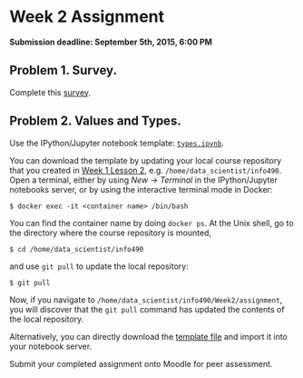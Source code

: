 # Week 2 Assignment

**Submission deadline: September 5th, 2015, 6:00 PM**


## Problem 1. Survey.

Complete this [survey](https://docs.google.com/forms/d/1gH-6Fz4-oynqSJkgkUX3rhAnri4aCRdiMTcHCiP6S3g/viewform).

## Problem 2. Values and Types.

Use the IPython/Jupyter notebook template: [`types.ipynb`](types.ipynb).

You can download the template by updating your local course repository that you created in [Week 1 Lesson 2](https://github.com/UI-DataScience/info490-fa15/blob/master/Week1/lesson2.md), e.g. `/home/data_scientist/info490`. Open a terminal, either by using _New_ -> _Terminal_ in the IPython/Jupyter notebooks server, or by using the interactive terminal mode in Docker:

```shell
$ docker exec -it <container name> /bin/bash
```

You can find the container name by doing `docker ps`. At the Unix shell, go to the directory where the course repository is mounted,

```shell
$ cd /home/data_scientist/info490
```

and use `git pull` to update the local repository:

```shell
$ git pull
```

Now, if you navigate to `/home/data_scientist/info490/Week2/assignment`, you will discover that the `git pull` command has updated the contents of the local repository.

Alternatively, you can directly download the [template file](https://raw.githubusercontent.com/UI-DataScience/info490-fa15/master/Week2/assignment/types.ipynb) and import it into your notebook server.

Submit your completed assignment onto Moodle for peer assessment.
